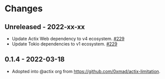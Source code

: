 # Changes

## Unreleased - 2022-xx-xx
- Update Actix Web dependency to v4 ecosystem. [#229]
- Update Tokio dependencies to v1 ecosystem. [#229]

[#229]: https://github.com/actix/actix-extras/pull/229


## 0.1.4 - 2022-03-18
- Adopted into @actix org from <https://github.com/0xmad/actix-limitation>.

